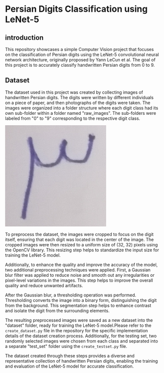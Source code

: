 # Persian Digits Classification using LeNet-5

## introduction
This repository showcases a simple Computer Vision project that focuses on the classification of Persian digits using the LeNet-5 convolutional neural network architecture, originally proposed by Yann LeCun et al. The goal of this project is to accurately classify handwritten Persian digits from 0 to 9.

## Dataset
The dataset used in this project was created by collecting images of handwritten Persian digits. The digits were written by different individuals on a piece of paper, and then photographs of the digits were taken. The images were organized into a folder structure where each digit class had its own sub-folder within a folder named "raw_images". The sub-folders were labeled from "0" to "9" corresponding to the respective digit class.

![An example from the dataset which number "3" in Persian](https://github.com/pirhooshyaran/persian-digits-classification-using-LeNet5/blob/master/raw_images/3/001.png)

To preprocess the dataset, the images were cropped to focus on the digit itself, ensuring that each digit was located in the center of the image. The cropped images were then resized to a uniform size of (32, 32) pixels using the OpenCV library. This resizing step helps to standardize the input size for training the LeNet-5 model.

Additionally, to enhance the quality and improve the accuracy of the model, two additional preprocessing techniques were applied. First, a Gaussian blur filter was applied to reduce noise and smooth out any irregularities or pixel-level variations in the images. This step helps to improve the overall quality and reduce unwanted artifacts.

After the Gaussian blur, a thresholding operation was performed. Thresholding converts the image into a binary form, distinguishing the digit from the background. This segmentation step helps to enhance contrast and isolate the digit from the surrounding elements.

The resulting preprocessed images were saved as a new dataset into the "dataset" folder, ready for training the LeNet-5 model.Please refer to the `create_dataset.py` file in the repository for the specific implementation details of the dataset creation process. Additionally, for the testing set, two randomly selected images were chosen from each class and separated into a separate "test_set" folder using the `create_testset.py` file.

The dataset created through these steps provides a diverse and representative collection of handwritten Persian digits, enabling the training and evaluation of the LeNet-5 model for accurate classification.